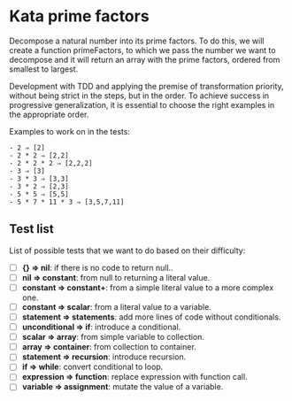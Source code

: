 # Kata prime factors 
Decompose a natural number into its prime factors. To do this, we will create a function primeFactors, to which we pass the number we want to decompose and it will return an array with the prime factors, ordered from smallest to largest.

Development with TDD and applying the premise of transformation priority, without being strict in the steps, but in the order. To achieve success in progressive generalization, it is essential to choose the right examples in the appropriate order.

Examples to work on in the tests:

```
- 2 ⇒ [2]
- 2 * 2 ⇒ [2,2]
- 2 * 2 * 2 ⇒ [2,2,2]
- 3 ⇒ [3]
- 3 * 3 ⇒ [3,3]
- 3 * 2 ⇒ [2,3]
- 5 * 5 ⇒ [5,5]
- 5 * 7 * 11 * 3 ⇒ [3,5,7,11]
```

## Test list
List of possible tests that we want to do based on their difficulty:
- [ ] **{} ⇒ nil**: if there is no code to return null..
- [ ] **nil ⇒ constant**: from null to returning a literal value.
- [ ] **constant ⇒ constant+**: from a simple literal value to a more complex one.
- [ ] **constant ⇒ scalar**: from a literal value to a variable.
- [ ] **statement ⇒ statements**: add more lines of code without conditionals.
- [ ] **unconditional ⇒ if**: introduce a conditional.
- [ ] **scalar ⇒ array**: from simple variable to collection.
- [ ] **array ⇒ container**: from collection to container.
- [ ] **statement ⇒ recursion**: introduce recursion.
- [ ] **if ⇒ while**: convert conditional to loop.
- [ ] **expression ⇒ function**: replace expression with function call.
- [ ] **variable ⇒ assignment**: mutate the value of a variable.
